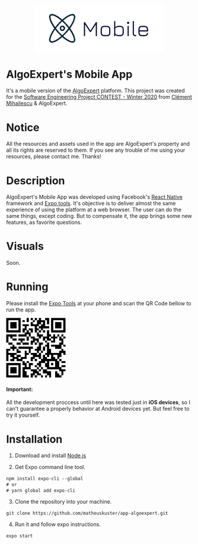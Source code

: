 <p align="center">
  <img width="350" src="./.github/github_icon.png" alt="Icon" />
</p>

# AlgoExpert's Mobile App

It's a mobile version of the <a href="https://www.algoexpert.io/">AlgoExpert</a> platform. This project was created for the <a href="https://www.youtube.com/watch?v=KVyMIEwI7uw&t=2s">Software Engineering Project CONTEST - Winter 2020</a> from <a href="https://github.com/clementmihailescu">Clément Mihailescu</a> & AlgoExpert.

# Notice

All the resources and assets used in the app are AlgoExpert's property and all its rights are reserved to them. If you see any trouble of me using your resources, please contact me. Thanks!

# Description

AlgoExpert's Mobile App was developed using Facebook's <a href="https://github.com/facebook/react-native">React Native</a> framework and <a href="https://expo.io/">Expo tools</a>. It's objective is to deliver almost the same experience of using the platform at a web browser. The user can do the same things, except coding. But to compensate it, the app brings some new features, as favorite questions.

# Visuals

Soon.

# Running

Please install the <a href="https://expo.io/tools#client">Expo Tools</a> at your phone and scan the QR Code bellow to run the app.

<img src="./.github/expo_qrcode.png" />

#### Important:

All the development proccess until here was tested just in <b>iOS devices</b>, so I can't guarantee a properly behavior at Android devices yet. But feel free to try it yourself.

# Installation

1. Download and install <a href="https://nodejs.org/en/">Node.js</a>

2. Get Expo command line tool.

```
npm install expo-cli --global
# or
# yarn global add expo-cli

```

3. Clone the repository into your machine.

```
git clone https://github.com/matheuskuster/app-algoexpert.git
```

4. Run it and follow expo instructions.

```
expo start
```
